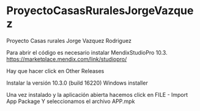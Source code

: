 # ProyectoCasasRuralesJorgeVazquez
Proyecto Casas rurales Jorge Vazquez Rodriguez

Para abrir el código es necesario instalar MendixStudioPro 10.3.
https://marketplace.mendix.com/link/studiopro/

Hay que hacer click en Other Releases

Instalar la versión 10.3.0 (build 16220) Windows installer

Una vez instalado y la aplicación abierta hacemos click en FILE - Import App Package
Y seleccionamos el archivo APP.mpk
